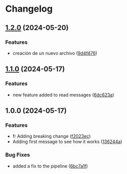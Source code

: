 # Changelog

## [1.2.0](https://github.com/haroldelopez/pruebas/compare/v1.1.0...v1.2.0) (2024-05-20)


### Features

* creación de un nuevo archivo ([9d4f476](https://github.com/haroldelopez/pruebas/commit/9d4f4762876f67a56ec5549d07422538ffaaec62))

## [1.1.0](https://github.com/haroldelopez/pruebas/compare/v1.0.0...v1.1.0) (2024-05-17)


### Features

* new feature added to read messages ([6dc623a](https://github.com/haroldelopez/pruebas/commit/6dc623a73f0000dec5e495ba81fedeb2cce92c26))

## 1.0.0 (2024-05-17)


### Features

* **!:** Adding breaking change ([f2023ec](https://github.com/haroldelopez/pruebas/commit/f2023ec0efe837737f3e4070be576078c0ca3dda))
* Adding first message to see how it works ([136244a](https://github.com/haroldelopez/pruebas/commit/136244a5ab7ebab16a065d9351e18378646b383c))


### Bug Fixes

* added a fix to the pipeline ([6bc7a1f](https://github.com/haroldelopez/pruebas/commit/6bc7a1f6dc074ebe9887de7c7e5b988d90d71ce6))
